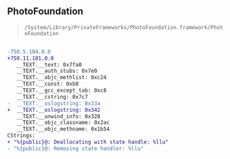 ## PhotoFoundation

> `/System/Library/PrivateFrameworks/PhotoFoundation.framework/PhotoFoundation`

```diff

-750.5.104.0.0
+750.11.101.0.0
   __TEXT.__text: 0x7fa0
   __TEXT.__auth_stubs: 0x7e0
   __TEXT.__objc_methlist: 0xc24
   __TEXT.__const: 0xb8
   __TEXT.__gcc_except_tab: 0xc8
   __TEXT.__cstring: 0x7c7
-  __TEXT.__oslogstring: 0x33a
+  __TEXT.__oslogstring: 0x342
   __TEXT.__unwind_info: 0x328
   __TEXT.__objc_classname: 0x2ac
   __TEXT.__objc_methname: 0x1b54
CStrings:
+ "%{public}@: Deallocating with state handle: %llu"
- "%{public}@: Removing state handler: %llu"

```
